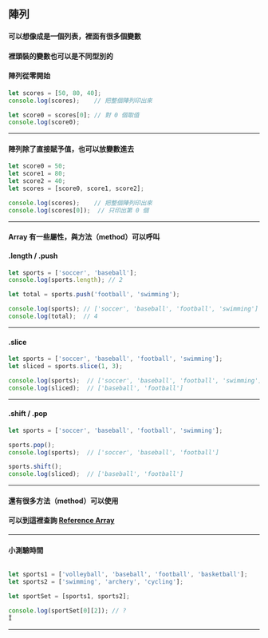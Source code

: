 ## 陣列
#### 可以想像成是一個列表，裡面有很多個變數
#### 裡頭裝的變數也可以是不同型別的
#### 陣列從零開始

```javascript
let scores = [50, 80, 40];
console.log(scores);    // 把整個陣列印出來

let score0 = scores[0]; // 對 0 個取值
console.log(score0);
```

---


#### 陣列除了直接賦予值，也可以放變數進去

```javascript
let score0 = 50;
let score1 = 80;
let score2 = 40;
let scores = [score0, score1, score2];

console.log(scores);    // 把整個陣列印出來
console.log(scores[0]);  // 只印出第 0 個

```

---


#### Array 有一些屬性，與方法（method）可以呼叫
#### .length / .push

```javascript
let sports = ['soccer', 'baseball'];
console.log(sports.length); // 2

let total = sports.push('football', 'swimming');

console.log(sports); // ['soccer', 'baseball', 'football', 'swimming']
console.log(total);  // 4
```

---


#### .slice

```javascript
let sports = ['soccer', 'baseball', 'football', 'swimming'];
let sliced = sports.slice(1, 3);

console.log(sports);  // ['soccer', 'baseball', 'football', 'swimming']
console.log(sliced);  // ['baseball', 'football']
```

---

#### .shift / .pop

```javascript
let sports = ['soccer', 'baseball', 'football', 'swimming'];

sports.pop();
console.log(sports);  // ['soccer', 'baseball', 'football']

sports.shift();
console.log(sliced);  // ['baseball', 'football']
```

--- 

#### 還有很多方法（method）可以使用
#### 可以到這裡查詢 [Reference Array](https://developer.mozilla.org/en-US/docs/Web/JavaScript/Reference/Global_Objects/Array)


--- 
#### 小測驗時間

```javascript

let sports1 = ['volleyball', 'baseball', 'football', 'basketball'];
let sports2 = ['swimming', 'archery', 'cycling'];

let sportSet = [sports1, sports2];

console.log(sportSet[0][2]); // ?
Ï
```
--- 